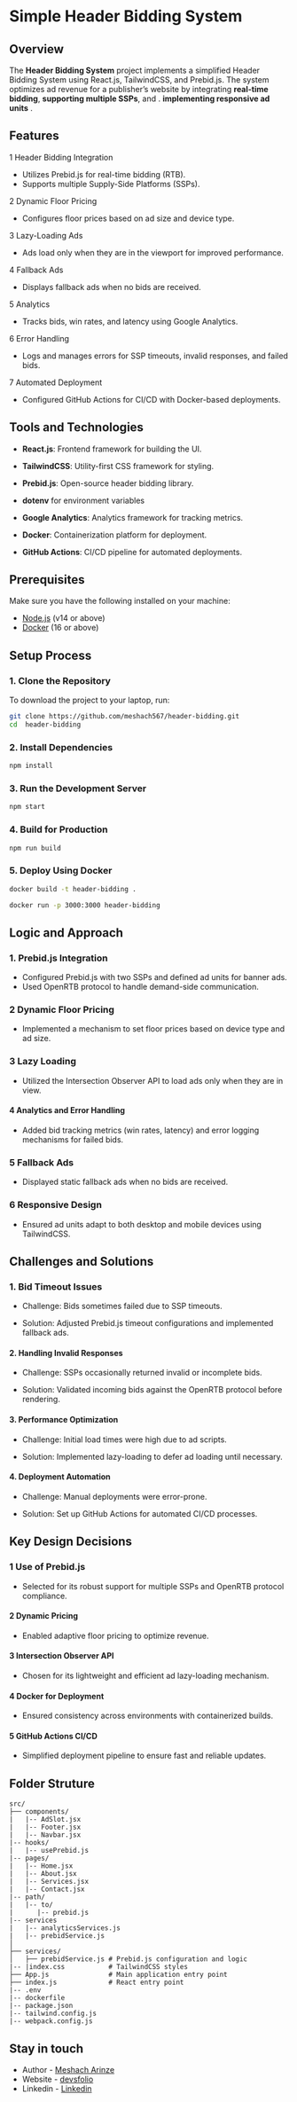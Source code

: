 # Simple Header Bidding System

## Overview

The **Header Bidding System**  project implements a simplified Header Bidding System using React.js, TailwindCSS, and Prebid.js. The system optimizes ad revenue for a publisher’s website by integrating **real-time bidding**, **supporting multiple  SSPs**, and . **implementing responsive ad units** .

## Features

1 Header Bidding Integration

- Utilizes Prebid.js for real-time bidding (RTB).
- Supports multiple Supply-Side Platforms (SSPs).

2 Dynamic Floor Pricing

- Configures floor prices based on ad size and device type.

3 Lazy-Loading Ads

- Ads load only when they are in the viewport for improved performance.

4 Fallback Ads

- Displays fallback ads when no bids are received.

5 Analytics

- Tracks bids, win rates, and latency using Google Analytics.

6 Error Handling

- Logs and manages errors for SSP timeouts, invalid responses, and failed bids.

7 Automated Deployment

- Configured GitHub Actions for CI/CD with Docker-based deployments.

## Tools and Technologies

- **React.js**: Frontend framework for building the UI.

- **TailwindCSS**: Utility-first CSS framework for styling.

- **Prebid.js**: Open-source header bidding library.

- **dotenv** for environment variables

- **Google Analytics**: Analytics framework for tracking metrics.

- **Docker**: Containerization platform for deployment.

- **GitHub Actions**: CI/CD pipeline for automated deployments.

## Prerequisites

Make sure you have the following installed on your machine:

- [Node.js](https://nodejs.org/) (v14 or above)
- [Docker](https://docs.docker.com/desktop/setup/install/windows-install/) (16 or above)

## Setup Process

### 1. Clone the Repository

To download the project to your laptop, run:

```bash
git clone https://github.com/meshach567/header-bidding.git
cd  header-bidding 

```

### 2. Install Dependencies

```bash
npm install 

```

### 3. Run the Development Server

```bash
npm start

```

### 4. Build for Production

```bash
npm run build

```

### 5. Deploy Using Docker

```bash
docker build -t header-bidding .

```

```bash
docker run -p 3000:3000 header-bidding

```

## Logic and Approach

### 1. Prebid.js Integration

- Configured Prebid.js with two SSPs and defined ad units for banner ads.
- Used OpenRTB protocol to handle demand-side communication.

### 2 Dynamic Floor Pricing

- Implemented a mechanism to set floor prices based on device type and ad size.

### 3 Lazy Loading

- Utilized the Intersection Observer API to load ads only when they are in view.

#### 4 Analytics and Error Handling

- Added bid tracking metrics (win rates, latency) and error logging mechanisms for failed bids.

### 5 Fallback Ads

- Displayed static fallback ads when no bids are received.

### 6 Responsive Design

- Ensured ad units adapt to both desktop and mobile devices using TailwindCSS.

## Challenges and Solutions

### 1. Bid Timeout Issues

- Challenge: Bids sometimes failed due to SSP timeouts.

- Solution: Adjusted Prebid.js timeout configurations and implemented fallback ads.

#### 2. Handling Invalid Responses

- Challenge: SSPs occasionally returned invalid or incomplete bids.

- Solution: Validated incoming bids against the OpenRTB protocol before rendering.

#### 3. Performance Optimization

- Challenge: Initial load times were high due to ad scripts.

- Solution: Implemented lazy-loading to defer ad loading until necessary.

#### 4. Deployment Automation

- Challenge: Manual deployments were error-prone.

- Solution: Set up GitHub Actions for automated CI/CD processes.

## Key Design Decisions

### 1 Use of Prebid.js

- Selected for its robust support for multiple SSPs and OpenRTB protocol compliance.

#### 2 Dynamic Pricing

- Enabled adaptive floor pricing to optimize revenue.

#### 3 Intersection Observer API

- Chosen for its lightweight and efficient ad lazy-loading mechanism.

#### 4 Docker for Deployment

- Ensured consistency across environments with containerized builds.

#### 5 GitHub Actions CI/CD

- Simplified deployment pipeline to ensure fast and reliable updates.

## Folder Struture

```
src/
├── components/
|   |-- AdSlot.jsx
|   |-- Footer.jsx
|   |-- Navbar.jsx
|-- hooks/
|   |-- usePrebid.js
|-- pages/
|   |-- Home.jsx
|   |-- About.jsx
|   |-- Services.jsx
|   |-- Contact.jsx 
|-- path/
|   |-- to/
|      |-- prebid.js
|-- services
|   |-- analyticsServices.js
|   |-- prebidService.js
│          
├── services/
│   ├── prebidService.js # Prebid.js configuration and logic
|-- |index.css           # TailwindCSS styles
├── App.js               # Main application entry point
├── index.js             # React entry point
|-- .env
|-- dockerfile
|-- package.json
|-- tailwind.config.js
|-- webpack.config.js
```

## Stay in touch

- Author - [Meshach Arinze](meshacharinze@gmail.com)
- Website - [devsfolio](https://devsfolio-nine.vercel.app/)
- Linkedin - [Linkedin](https://linkedin.com/in/meshach-ekene)